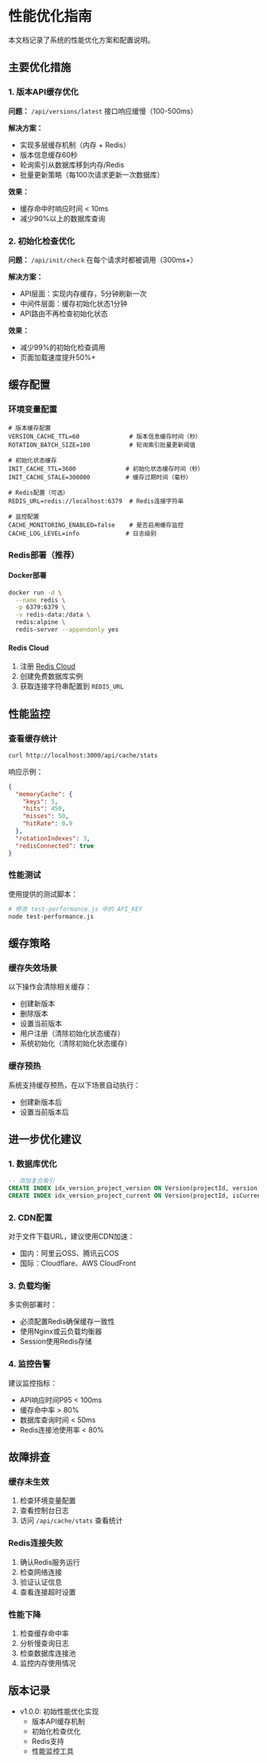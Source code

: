 # 性能优化指南

本文档记录了系统的性能优化方案和配置说明。

## 主要优化措施

### 1. 版本API缓存优化

**问题：** `/api/versions/latest` 接口响应缓慢（100-500ms）

**解决方案：**
- 实现多层缓存机制（内存 + Redis）
- 版本信息缓存60秒
- 轮询索引从数据库移到内存/Redis
- 批量更新策略（每100次请求更新一次数据库）

**效果：**
- 缓存命中时响应时间 < 10ms
- 减少90%以上的数据库查询

### 2. 初始化检查优化

**问题：** `/api/init/check` 在每个请求时都被调用（300ms+）

**解决方案：**
- API层面：实现内存缓存，5分钟刷新一次
- 中间件层面：缓存初始化状态1分钟
- API路由不再检查初始化状态

**效果：**
- 减少99%的初始化检查调用
- 页面加载速度提升50%+

## 缓存配置

### 环境变量配置

```env
# 版本缓存配置
VERSION_CACHE_TTL=60              # 版本信息缓存时间（秒）
ROTATION_BATCH_SIZE=100           # 轮询索引批量更新阈值

# 初始化状态缓存
INIT_CACHE_TTL=3600              # 初始化状态缓存时间（秒）
INIT_CACHE_STALE=300000          # 缓存过期时间（毫秒）

# Redis配置（可选）
REDIS_URL=redis://localhost:6379  # Redis连接字符串

# 监控配置
CACHE_MONITORING_ENABLED=false    # 是否启用缓存监控
CACHE_LOG_LEVEL=info             # 日志级别
```

### Redis部署（推荐）

#### Docker部署
```bash
docker run -d \
  --name redis \
  -p 6379:6379 \
  -v redis-data:/data \
  redis:alpine \
  redis-server --appendonly yes
```

#### Redis Cloud
1. 注册 [Redis Cloud](https://redis.com/cloud/)
2. 创建免费数据库实例
3. 获取连接字符串配置到 `REDIS_URL`

## 性能监控

### 查看缓存统计
```bash
curl http://localhost:3000/api/cache/stats
```

响应示例：
```json
{
  "memoryCache": {
    "keys": 5,
    "hits": 450,
    "misses": 50,
    "hitRate": 0.9
  },
  "rotationIndexes": 3,
  "redisConnected": true
}
```

### 性能测试

使用提供的测试脚本：
```bash
# 修改 test-performance.js 中的 API_KEY
node test-performance.js
```

## 缓存策略

### 缓存失效场景

以下操作会清除相关缓存：
- 创建新版本
- 删除版本
- 设置当前版本
- 用户注册（清除初始化状态缓存）
- 系统初始化（清除初始化状态缓存）

### 缓存预热

系统支持缓存预热，在以下场景自动执行：
- 创建新版本后
- 设置当前版本后

## 进一步优化建议

### 1. 数据库优化
```sql
-- 添加复合索引
CREATE INDEX idx_version_project_version ON Version(projectId, version);
CREATE INDEX idx_version_project_current ON Version(projectId, isCurrent);
```

### 2. CDN配置
对于文件下载URL，建议使用CDN加速：
- 国内：阿里云OSS、腾讯云COS
- 国际：Cloudflare、AWS CloudFront

### 3. 负载均衡
多实例部署时：
- 必须配置Redis确保缓存一致性
- 使用Nginx或云负载均衡器
- Session使用Redis存储

### 4. 监控告警
建议监控指标：
- API响应时间P95 < 100ms
- 缓存命中率 > 80%
- 数据库查询时间 < 50ms
- Redis连接池使用率 < 80%

## 故障排查

### 缓存未生效
1. 检查环境变量配置
2. 查看控制台日志
3. 访问 `/api/cache/stats` 查看统计

### Redis连接失败
1. 确认Redis服务运行
2. 检查网络连接
3. 验证认证信息
4. 查看连接超时设置

### 性能下降
1. 检查缓存命中率
2. 分析慢查询日志
3. 检查数据库连接池
4. 监控内存使用情况

## 版本记录

- v1.0.0: 初始性能优化实现
  - 版本API缓存机制
  - 初始化检查优化
  - Redis支持
  - 性能监控工具
